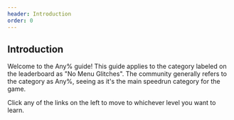 ```yaml
---
header: Introduction
order: 0
---
```


## Introduction

Welcome to the Any% guide! This guide applies to the category labeled on the leaderboard as "No Menu Glitches". The community generally refers to the category as Any%, seeing as it's the main speedrun category for the game.

Click any of the links on the left to move to whichever level you want to learn.
